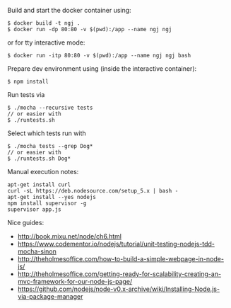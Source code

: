 Build and start the docker container using:

```
$ docker build -t ngj .
$ docker run -dp 80:80 -v $(pwd):/app --name ngj ngj
```

or for tty interactive mode:
```
$ docker run -itp 80:80 -v $(pwd):/app --name ngj ngj bash
```

Prepare dev environment using (inside the interactive container):
```
$ npm install 
```

Run tests via
```
$ ./mocha --recursive tests
// or easier with
$ ./runtests.sh
```
Select which tests run with
```
$ ./mocha tests --grep Dog*
// or easier with
$ ./runtests.sh Dog*
```

Manual execution notes:

```
apt-get install curl
curl -sL https://deb.nodesource.com/setup_5.x | bash -
apt-get install --yes nodejs
npm install supervisor -g
supervisor app.js
```

Nice guides:

- http://book.mixu.net/node/ch6.html
- https://www.codementor.io/nodejs/tutorial/unit-testing-nodejs-tdd-mocha-sinon
- http://theholmesoffice.com/how-to-build-a-simple-webpage-in-node-js/
- http://theholmesoffice.com/getting-ready-for-scalability-creating-an-mvc-framework-for-our-node-js-page/
- https://github.com/nodejs/node-v0.x-archive/wiki/Installing-Node.js-via-package-manager
